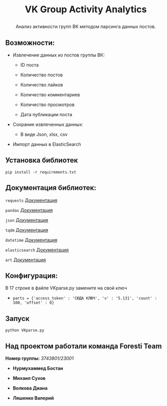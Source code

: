 # <p align="center">VK Group Activity Analytics
<p align="center">Анализ активности групп ВК методом парсинга данных постов.

## Возможности:

 - Извлечение данных из постов группы ВК:
    
    * ID поста
 
    * Количество постов
    
    * Количество лайков
    
    * Количество комментариев
    
    * Количество просмотров

    * Дата публикации поста

 - Сохрание извлеченных данных:
    
    * В виде Json, xlsx, csv

 - Импорт данных в ElasticSearch

## Установка библиотек
 
 `pip install -r requirements.txt`
  

## Документация библиотек:
 
 `requests` [Документация](https://pypi.org/project/requests/)
 
 `pandas` [Документация](https://pypi.org/project/pandas/)
 
 `json` [Документация](https://docs.python.org/3/library/json.html)
 
 `tqdm` [Документация](https://pypi.org/project/tqdm/2.2.3/)
 
 `datetime` [Документация](https://pypi.org/project/DateTime/)
 
 `elasticsearch` [Документация](https://pypi.org/project/elasticsearch/)
 
 `art` [Документация](https://pypi.org/project/art/)

## Конфигурация:

В 17 строке в файле VKparse.py замените на свой ключ

 - `parts = {'access_token' : 'СЮДА КЛЮЧ',
         'v' : '5.131',
         'count' : 100,
         'offset' : 0}`

 ## Запуск
 
`python VKparse.py`

## Над проектом работали команда Foresti Team

__Номер группы:__ *3743801/23001*

- __Нурмухаммед Бостан__

- __Михаил Сухов__

- __Волкова Диана__

- __Ляшенко Валерий__
